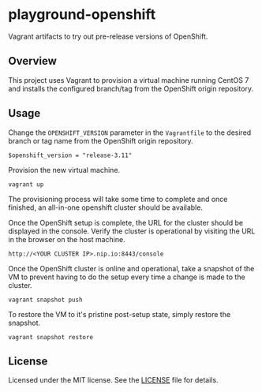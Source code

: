 # playground-openshift

Vagrant artifacts to try out pre-release versions of OpenShift.

## Overview

This project uses Vagrant to provision a virtual machine running CentOS 7 and
installs the configured branch/tag from the OpenShift origin repository.

## Usage

Change the `OPENSHIFT_VERSION` parameter in the `Vagrantfile` to the desired
branch or tag name from the OpenShift origin repository.

```
$openshift_version = "release-3.11"
```

Provision the new virtual machine.

```
vagrant up
```

The provisioning process will take some time to complete and once finished, an
all-in-one openshift cluster should be available.

Once the OpenShift setup is complete, the URL for the cluster should be displayed in the console. Verify the cluster is operational by visiting the URL in the browser on the host machine.

```
http://<YOUR CLUSTER IP>.nip.io:8443/console
```

Once the OpenShift cluster is online and operational, take a snapshot of the VM
to prevent having to do the setup every time a change is made to the cluster.

```
vagrant snapshot push
```

To restore the VM to it's pristine post-setup state, simply restore the
snapshot.

```
vagrant snapshot restore
```

## License

Licensed under the MIT license. See the [LICENSE][license_file] file for
details.

[license_file]:./LICENSE
